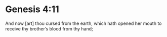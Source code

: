 # Genesis 4:11

And now [art] thou cursed from the earth, which hath opened her mouth to receive thy brother’s blood from thy hand;